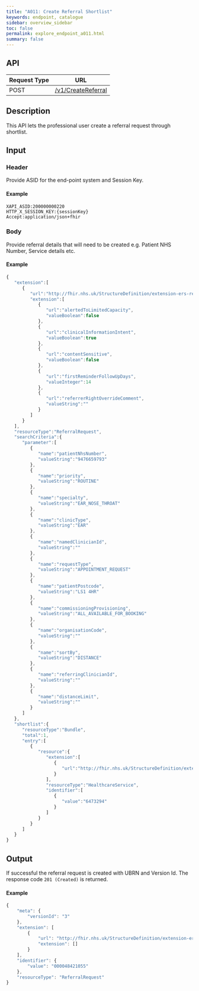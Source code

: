 ```yaml
---
title: "A011: Create Referral Shortlist"
keywords: endpoint, catalogue
sidebar: overview_sidebar
toc: false
permalink: explore_endpoint_a011.html
summary: false
---
```


## API

| Request Type | URL |
| -------------| --- |
| POST | [/v1/CreateReferral](https://api.{env}.ers.ncrs.nhs.uk/ers-api/v1/CreateReferral)

## Description
This API lets the professional user create a referral request through shortlist.

## Input

### Header
Provide ASID for the end-point system and Session Key.

#### Example
```http
XAPI_ASID:200000000220
HTTP_X_SESSION_KEY:{sessionKey}
Accept:application/json+fhir
```

### Body
Provide referral details that will need to be created e.g. Patient NHS Number, Service details etc.

#### Example
```javascript
{
   "extension":[
      {
         "url":"http://fhir.nhs.uk/StructureDefinition/extension-ers-referralRequest-1-0",
         "extension":[
            {
               "url":"alertedToLimitedCapacity",
               "valueBoolean":false
            },
            {
               "url":"clinicalInformationIntent",
               "valueBoolean":true
            },
            {
               "url":"contentSensitive",
               "valueBoolean":false
            },
            {
               "url":"firstReminderFollowUpDays",
               "valueInteger":14
            },
            {
               "url":"referrerRightOverrideComment",
               "valueString":""
            }
         ]
      }
   ],
   "resourceType":"ReferralRequest",
   "searchCriteria":{
      "parameter":[
         {
            "name":"patientNhsNumber",
            "valueString":"9476659793"
         },
         {
            "name":"priority",
            "valueString":"ROUTINE"
         },
         {
            "name":"specialty",
            "valueString":"EAR_NOSE_THROAT"
         },
         {
            "name":"clinicType",
            "valueString":"EAR"
         },
         {
            "name":"namedClinicianId",
        	"valueString":""
         },
         {
            "name":"requestType",
            "valueString":"APPOINTMENT_REQUEST"
         },
         {
            "name":"patientPostcode",
            "valueString":"LS1 4HR"
         },
         {
            "name":"commissioningProvisioning",
            "valueString":"ALL_AVAILABLE_FOR_BOOKING"
         },
         {
            "name":"organisationCode",
        	"valueString":""
         },
         {
        	"name":"sortBy",
        	"valueString":"DISTANCE"
         },
         {
        	"name":"referringClinicianId",
        	"valueString":""
         },
         {
        	"name":"distanceLimit",
        	"valueString":""
         }
      ]
   },
   "shortlist":{
      "resourceType":"Bundle",
      "total":1,
      "entry":[
         {
            "resource":{
               "extension":[
                  {
                     "url":"http://fhir.nhs.uk/StructureDefinition/extension-ers-healthcareService-1-0"
                  }
               ],
               "resourceType":"HealthcareService",
               "identifier":[
                  {
                     "value":"6473294"
                  }
               ]
            }
         }
      ]
   }
}
```

## Output
If successful the referral request is created with UBRN and Version Id. The response code `201 (Created)` is returned.

#### Example
```javascript
{
    "meta": {
        "versionId": "3"
    },
    "extension": [
        {
            "url": "http://fhir.nhs.uk/StructureDefinition/extension-ers-referralRequest-1-0",
            "extension": []
        }
    ],
    "identifier": {
        "value": "000048421055"
    },
    "resourceType": "ReferralRequest"
}
```

<!--## Code Sample
Refer to the `API Client Demonstrator tool` source code.-->
